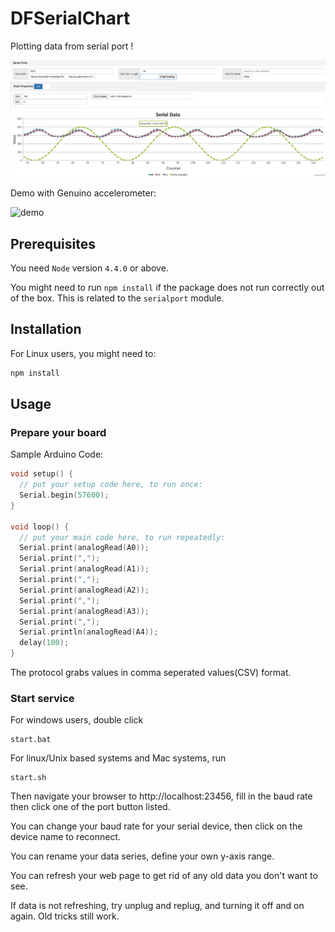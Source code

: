 # DFSerialChart

Plotting data from serial port
!

![screenshot](screenshot.png)

Demo with Genuino accelerometer:

![demo](http://i.imgur.com/A1e1jh3.gif)

## Prerequisites

You need `Node` version `4.4.0` or above.


You might need to run `npm install` if the package does not run correctly out of the box. This is related to the `serialport` module.


## Installation

For Linux users, you might need to:

```javascript
npm install
```


## Usage

### Prepare your board

Sample Arduino Code:

```C
void setup() {
  // put your setup code here, to run once:
  Serial.begin(57600);
}

void loop() {
  // put your main code here, to run repeatedly:
  Serial.print(analogRead(A0));
  Serial.print(",");
  Serial.print(analogRead(A1));
  Serial.print(",");
  Serial.print(analogRead(A2));
  Serial.print(",");
  Serial.print(analogRead(A3));
  Serial.print(",");
  Serial.println(analogRead(A4));
  delay(100);
}
```

The protocol grabs values in comma seperated values(CSV) format.  


### Start service

For windows users, double click

```
start.bat
```

For linux/Unix based systems and Mac systems, run
```
start.sh
```

Then navigate your browser to http://localhost:23456, fill in the baud rate then click one of the port button listed.

You can change your baud rate for your serial device, then click on the device name to reconnect.

You can rename your data series, define your own y-axis range.

You can refresh your web page to get rid of any old data you don't want to see.

If data is not refreshing, try unplug and replug, and turning it off and on again. Old tricks still work.
